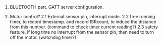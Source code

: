 1. BLUETOOTH part. GATT server configuration.

2. Motor control?
  2.1 External sensor pin, interrupt mode.
  2.2 free running timer, to record timestamp. and record ISRcount, to induce the distance from this number. (command to check timer current reading?)
  2.3 safety feature, if long time no interrupt from the sensor pin, then need to turn off the motor. (watchdog timer?)
  
